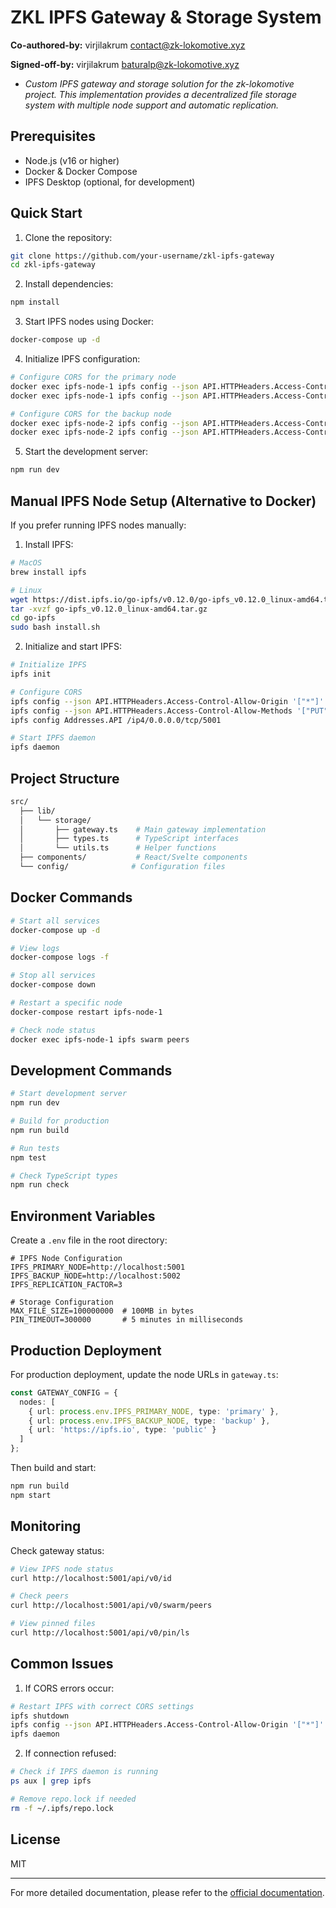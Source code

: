 # ZKL IPFS Gateway & Storage System

**Co-authored-by:** virjilakrum <contact@zk-lokomotive.xyz>

**Signed-off-by:** virjilakrum <baturalp@zk-lokomotive.xyz>

* _Custom IPFS gateway and storage solution for the zk-lokomotive project. This implementation provides a decentralized file storage system with multiple node support and automatic replication._


## Prerequisites

- Node.js (v16 or higher)
- Docker & Docker Compose
- IPFS Desktop (optional, for development)

## Quick Start

1. Clone the repository:
```bash
git clone https://github.com/your-username/zkl-ipfs-gateway
cd zkl-ipfs-gateway
```

2. Install dependencies:
```bash
npm install
```

3. Start IPFS nodes using Docker:
```bash
docker-compose up -d
```

4. Initialize IPFS configuration:
```bash
# Configure CORS for the primary node
docker exec ipfs-node-1 ipfs config --json API.HTTPHeaders.Access-Control-Allow-Origin '["*"]'
docker exec ipfs-node-1 ipfs config --json API.HTTPHeaders.Access-Control-Allow-Methods '["PUT", "POST", "GET"]'

# Configure CORS for the backup node
docker exec ipfs-node-2 ipfs config --json API.HTTPHeaders.Access-Control-Allow-Origin '["*"]'
docker exec ipfs-node-2 ipfs config --json API.HTTPHeaders.Access-Control-Allow-Methods '["PUT", "POST", "GET"]'
```

5. Start the development server:
```bash
npm run dev
```

## Manual IPFS Node Setup (Alternative to Docker)

If you prefer running IPFS nodes manually:

1. Install IPFS:
```bash
# MacOS
brew install ipfs

# Linux
wget https://dist.ipfs.io/go-ipfs/v0.12.0/go-ipfs_v0.12.0_linux-amd64.tar.gz
tar -xvzf go-ipfs_v0.12.0_linux-amd64.tar.gz
cd go-ipfs
sudo bash install.sh
```

2. Initialize and start IPFS:
```bash
# Initialize IPFS
ipfs init

# Configure CORS
ipfs config --json API.HTTPHeaders.Access-Control-Allow-Origin '["*"]'
ipfs config --json API.HTTPHeaders.Access-Control-Allow-Methods '["PUT", "POST", "GET"]'
ipfs config Addresses.API /ip4/0.0.0.0/tcp/5001

# Start IPFS daemon
ipfs daemon
```

## Project Structure

```bash
src/
  ├── lib/
  │   └── storage/
  │       ├── gateway.ts    # Main gateway implementation
  │       ├── types.ts      # TypeScript interfaces
  │       └── utils.ts      # Helper functions
  ├── components/           # React/Svelte components
  └── config/              # Configuration files
```

## Docker Commands

```bash
# Start all services
docker-compose up -d

# View logs
docker-compose logs -f

# Stop all services
docker-compose down

# Restart a specific node
docker-compose restart ipfs-node-1

# Check node status
docker exec ipfs-node-1 ipfs swarm peers
```

## Development Commands

```bash
# Start development server
npm run dev

# Build for production
npm run build

# Run tests
npm test

# Check TypeScript types
npm run check
```

## Environment Variables

Create a `.env` file in the root directory:

```env
# IPFS Node Configuration
IPFS_PRIMARY_NODE=http://localhost:5001
IPFS_BACKUP_NODE=http://localhost:5002
IPFS_REPLICATION_FACTOR=3

# Storage Configuration
MAX_FILE_SIZE=100000000  # 100MB in bytes
PIN_TIMEOUT=300000       # 5 minutes in milliseconds
```

## Production Deployment

For production deployment, update the node URLs in `gateway.ts`:

```typescript
const GATEWAY_CONFIG = {
  nodes: [
    { url: process.env.IPFS_PRIMARY_NODE, type: 'primary' },
    { url: process.env.IPFS_BACKUP_NODE, type: 'backup' },
    { url: 'https://ipfs.io', type: 'public' }
  ]
};
```

Then build and start:
```bash
npm run build
npm start
```

## Monitoring

Check gateway status:
```bash
# View IPFS node status
curl http://localhost:5001/api/v0/id

# Check peers
curl http://localhost:5001/api/v0/swarm/peers

# View pinned files
curl http://localhost:5001/api/v0/pin/ls
```

## Common Issues

1. If CORS errors occur:
```bash
# Restart IPFS with correct CORS settings
ipfs shutdown
ipfs config --json API.HTTPHeaders.Access-Control-Allow-Origin '["*"]'
ipfs daemon
```

2. If connection refused:
```bash
# Check if IPFS daemon is running
ps aux | grep ipfs

# Remove repo.lock if needed
rm -f ~/.ipfs/repo.lock
```

## License

MIT

---

For more detailed documentation, please refer to the [official documentation](https://git.fybx.dev/fyb/zkl-docs).
